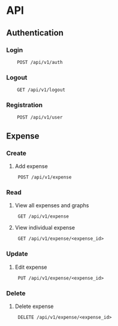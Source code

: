 # API

## Authentication

### Login

        POST /api/v1/auth

### Logout

        GET /api/v1/logout

### Registration

        POST /api/v1/user

## Expense

### Create

1. Add expense
        
        POST /api/v1/expense

### Read

1. View all expenses and graphs

        GET /api/v1/expense

2. View individual expense

        GET /api/v1/expense/<expense_id>

### Update

1. Edit expense

        PUT /api/v1/expense/<expense_id>


### Delete

1. Delete expense

        DELETE /api/v1/expense/<expense_id>

